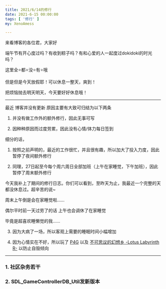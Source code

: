 ```yaml
---
title: 2021/6/14的修行
date: 2021-6-15 00:00:00
tags: [ '修行' ]
my: XenoAmess

---
```


来看博客的各位君，大家好

端午节有开心度过吗？有收到粽子吗？有和心爱的人一起度过dokidoki的时光吗？

这里全⭐都⭐没⭐有⭐哦

但是但是今天放假耶！可以休息一整天，爽到！

把烦恼抛去明天明天，今天要好好休息哦！

---

最近 博客并没有更新 原因主要有大致可归结为以下两条

1. 并没有做工作外的额外修行，因此无事可写

2. 因种种原因而过度劳累，因此没有心情/体力每日签到

细分的话，

1. 按照之前声明的，最近的工作很忙，并且很有趣，所以加大了投入力度，因此暂停了夜间额外修行

2. 同理，27日起至今每个周六周日全部加班（上午在家睡觉，下午加班），因此暂停了周末额外修行

今天我补上了期间的修行日志。你们可以看到，至昨天为止，我最近一个完整的天都没休息过。超辛苦的说~

周末上午倒是会在家睡觉啦……

偶尔平时前一天过劳了的话 上午也会调休了在家睡觉

毕竟是超喜欢睡懒觉的我……

3. 因为大病了一场，所以客观上需要的睡眠时间小幅增加

4. 因为心情实在不好，所以玩了
[P4G](https://store.steampowered.com/app/1113000/Persona_4_Golden/)
以及
[不可思议的幻想乡 -Lotus Labyrinth R-](https://store.steampowered.com/app/1005120/_Lotus_Labyrinth_R/)
以防止自毁倾向

---

### 1. 社区杂务若干

### 2. SDL_GameControllerDB_Util发新版本
